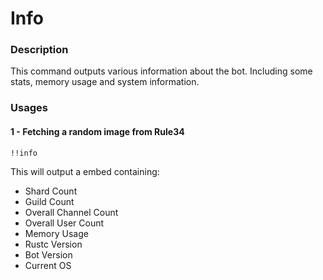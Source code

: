 # Info



### Description

This command outputs various information about the bot. Including some stats, memory usage and system information.

### Usages

#### 1 - Fetching a random image from Rule34

```text
!!info
```

This will output a embed containing:

* Shard Count
* Guild Count
* Overall Channel Count
* Overall User Count
* Memory Usage
* Rustc Version
* Bot Version
* Current OS

